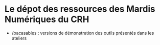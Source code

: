  # Le dépot des ressources des Mardis Numériques du CRH
 
 * /bacasables : versions de démonstration des outils présentés dans les ateliers
